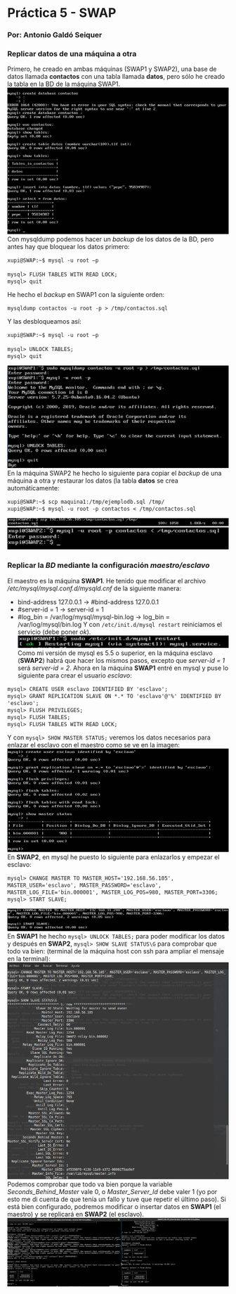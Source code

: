 # Práctica 5 - SWAP
### Por: Antonio Galdó Seiquer
### Replicar datos de una máquina a otra
Primero, he creado en ambas máquinas (SWAP1 y SWAP2), una base de datos llamada __contactos__ con una tabla llamada __datos__, pero sólo he creado la tabla en la BD de la máquina SWAP1.
![](capturas/1.png) 
Con mysqldump podemos hacer un _backup_ de los datos de la BD, pero antes hay que bloquear los datos primero:
```
xupi@SWAP:~$ mysql -u root –p

mysql> FLUSH TABLES WITH READ LOCK;
mysql> quit
```
He hecho el _backup_ en SWAP1 con la siguiente orden:
```
mysqldump contactos -u root -p > /tmp/contactos.sql
```
Y las desbloqueamos así:
```
xupi@SWAP:~$ mysql -u root –p

mysql> UNLOCK TABLES;
mysql> quit
```
![](capturas/2.png) 
En la máquina SWAP2 he hecho lo siguiente para copiar el _backup_ de una máquina a otra y restaurar los datos (la tabla __datos__ se crea automáticamente:
```
xupi@SWAP:~$ scp maquina1:/tmp/ejemplodb.sql /tmp/
xupi@SWAP:~$ mysql -u root -p contactos < /tmp/contactos.sql
```
![](capturas/3.png) 
![](capturas/4.png) 
### Replicar la _BD_ mediante la configuración _maestro/esclavo_ 
El maestro es la máquina __SWAP1__. He tenido que modificar el archivo _/etc/mysql/mysql.conf.d/mysqld.cnf_ de la siguiente manera:
- bind-address 127.0.0.1 -> #bind-address 127.0.0.1
- #server-id = 1 -> server-id = 1
- #log_bin	= /var/log/mysql/mysql-bin.log -> log_bin	= /var/log/mysql/bin.log
Y con `/etc/init.d/mysql restart` reiniciamos el servicio (debe poner _ok_).
![](capturas/5.png)
Como mi versión de mysql es 5.5 o superior, en la máquina esclavo (__SWAP2__) habrá que hacer los mismos pasos, excepto que _server-id = 1_ será _server-id = 2_.
Ahora en la máquina __SWAP1__ entré en mysql y puse lo siguiente para crear el usuario _esclavo_:
```
mysql> CREATE USER esclavo IDENTIFIED BY 'esclavo';
mysql> GRANT REPLICATION SLAVE ON *.* TO 'esclavo'@'%' IDENTIFIED BY 'esclavo';
mysql> FLUSH PRIVILEGES;
mysql> FLUSH TABLES;
mysql> FLUSH TABLES WITH READ LOCK;
```
Y con `mysql> SHOW MASTER STATUS;` veremos los datos necesarios para enlazar el esclavo con el maestro como se ve en la imagen:
![](capturas/6.png)
En __SWAP2__, en mysql he puesto lo siguiente para enlazarlos y empezar el esclavo:
```
mysql> CHANGE MASTER TO MASTER_HOST='192.168.56.105', MASTER_USER='esclavo', MASTER_PASSWORD='esclavo', MASTER_LOG_FILE='bin.000001', MASTER_LOG_POS=980, MASTER_PORT=3306;
mysql> START SLAVE;
```
![](capturas/7.png)
En __SWAP1__ he hecho `mysql> UNLOCK TABLES;` para poder modificar los datos y después en __SWAP2__, `mysql> SHOW SLAVE STATUS\G` para comprobar que todo va bien:
(terminal de la máquina host con ssh para ampliar el mensaje en la terminal):
![](capturas/8.png)
Podemos comprobar que todo va bien porque la variable _Seconds_Behind_Master_ vale 0, o _Master_Server_Id_ debe valer 1 (yo por esto me di cuenta de que tenía un fallo y tuve que repetir el último paso).
Si está bien configurado, podremos modificar o insertar datos en __SWAP1__ (el maestro) y se replicará en __SWAP2__ (el esclavo).
![](capturas/9.png)